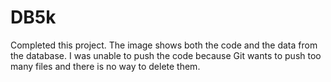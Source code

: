 # DB5k
Completed this project.  The image shows both the code and the data from the database.  I was unable to push the code because Git wants to push too many files and there is no way to delete them.
